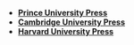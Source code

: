 - **[Prince University Press](https://press.princeton.edu/)**
- [**Cambridge University Press**](https://www.cambridge.org/)
- [**Harvard University Press**]()